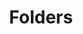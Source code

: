 ---
layout: "redirect"
redirect: "/docs/content-space/documentsRepository/folders/folders.html"
title: "Folders"
mainPage: false
order: 2
---